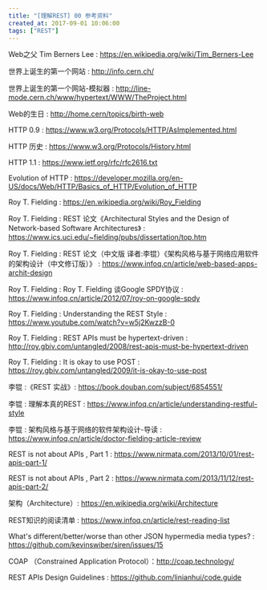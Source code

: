 ```yaml
---
title: "[理解REST] 00 参考资料"
created_at: 2017-09-01 10:06:00
tags: ["REST"]
---
```


Web之父 Tim Berners Lee : https://en.wikipedia.org/wiki/Tim_Berners-Lee

世界上诞生的第一个网站 : http://info.cern.ch/

世界上诞生的第一个网站-模拟器 : http://line-mode.cern.ch/www/hypertext/WWW/TheProject.html

Web的生日 : http://home.cern/topics/birth-web


HTTP 0.9 : https://www.w3.org/Protocols/HTTP/AsImplemented.html

HTTP 历史 : https://www.w3.org/Protocols/History.html

HTTP 1.1 : https://www.ietf.org/rfc/rfc2616.txt

Evolution of HTTP : https://developer.mozilla.org/en-US/docs/Web/HTTP/Basics_of_HTTP/Evolution_of_HTTP


Roy T. Fielding : https://en.wikipedia.org/wiki/Roy_Fielding

Roy T. Fielding : REST 论文《Architectural Styles and the Design of Network-based Software Architectures》 : https://www.ics.uci.edu/~fielding/pubs/dissertation/top.htm

Roy T. Fielding : REST 论文（中文版 译者:李锟）《架构风格与基于网络应用软件的架构设计（中文修订版）》 : https://www.infoq.cn/article/web-based-apps-archit-design

Roy T. Fielding : Roy T. Fielding 谈Google SPDY协议 : https://www.infoq.cn/article/2012/07/roy-on-google-spdy

Roy T. Fielding : Understanding the REST Style : https://www.youtube.com/watch?v=w5j2KwzzB-0

Roy T. Fielding : REST APIs must be hypertext-driven : http://roy.gbiv.com/untangled/2008/rest-apis-must-be-hypertext-driven

Roy T. Fielding : It is okay to use POST : https://roy.gbiv.com/untangled/2009/it-is-okay-to-use-post


李锟 :《REST 实战》: https://book.douban.com/subject/6854551/

李锟 : 理解本真的REST : https://www.infoq.cn/article/understanding-restful-style

李锟 : 架构风格与基于网络的软件架构设计-导读 : https://www.infoq.cn/article/doctor-fielding-article-review


REST is not about APIs , Part 1 : https://www.nirmata.com/2013/10/01/rest-apis-part-1/

REST is not about APIs , Part 2 : https://www.nirmata.com/2013/11/12/rest-apis-part-2/


架构（Architecture）: https://en.wikipedia.org/wiki/Architecture


REST知识的阅读清单 : https://www.infoq.cn/article/rest-reading-list


What's different/better/worse than other JSON hypermedia media types? : https://github.com/kevinswiber/siren/issues/15


COAP （Constrained Application Protocol）：http://coap.technology/


REST APIs Design Guidelines : https://github.com/linianhui/code.guide